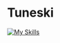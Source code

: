 # Tuneski
[![My Skills](https://skillicons.dev/icons?i=robloxstudio,js,html,css,js,lua,cs,php,perl)](https://skillicons.dev)
